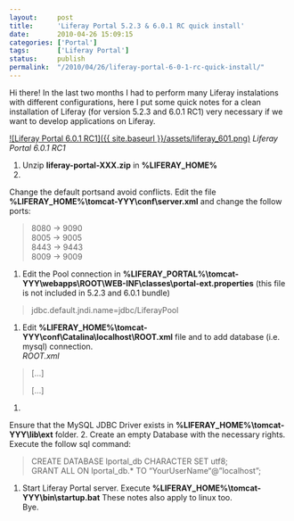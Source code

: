 ```yaml
---
layout:     post
title:      'Liferay Portal 5.2.3 & 6.0.1 RC quick install'
date:       2010-04-26 15:09:15
categories: ['Portal']
tags:       ['Liferay Portal']
status:     publish 
permalink:  "/2010/04/26/liferay-portal-6-0-1-rc-quick-install/"
---
```

Hi there!
In the last two months I had to perform many Liferay instalations with different configurations, here I put some quick notes for a clean installation of Liferay (for version 5.2.3 and 6.0.1 RC1) very necessary if we want to develop applications on Liferay.

[![Liferay Portal 6.0.1 RC1]({{ site.baseurl }}/assets/liferay_601.png)](http://holisticsecurity.files.wordpress.com/2010/04/liferay_601.png) _Liferay Portal 6.0.1 RC1_  

<!-- more -->
1. Unzip **liferay-portal-XXX.zip** in **%LIFERAY_HOME%**
2.   
Change the default portsand avoid conflicts. Edit the file **%LIFERAY_HOME%\tomcat-YYY\conf\server.xml** and change the follow ports:
> 8080 -> 9090  
> 8005 -> 9005  
> 8443 -> 9443  
> 8009 -> 9009  
1. Edit the Pool connection in **%LIFERAY_PORTAL%\tomcat-YYY\webapps\ROOT\WEB-INF\classes\portal-ext.properties** (this file is not included in 5.2.3 and 6.0.1 bundle)
> jdbc.default.jndi.name=jdbc/LiferayPool
1. Edit **%LIFERAY_HOME%\tomcat-YYY\conf\Catalina\localhost\ROOT.xml** file and to add database (i.e. mysql) connection.  
 _ROOT.xml_
>  […]
> 
> […]
1.   
Ensure that the MySQL JDBC Driver exists in **%LIFERAY_HOME%\tomcat-YYY\lib\ext** folder.
2. Create an empty Database with the necessary rights. Execute the follow sql command:
> CREATE DATABASE lportal_db CHARACTER SET utf8;  
>  GRANT ALL ON lportal_db.* TO “YourUserName“@”localhost”; 
1. Start Liferay Portal server. Execute **%LIFERAY_HOME%\tomcat-YYY\bin\startup.bat**
These notes also apply to linux too.  
Bye.
